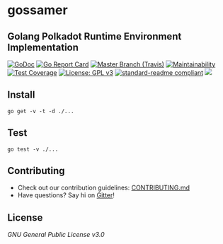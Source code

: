  # gossamer
 
 ## Golang Polkadot Runtime Environment Implementation  

[![GoDoc](https://godoc.org/github.com/ChainSafeSystems/gossamer?status.svg)](https://godoc.org/github.com/ChainSafeSystems/gossamer)
[![Go Report Card](https://goreportcard.com/badge/github.com/ChainSafeSystems/gossamer)](https://goreportcard.com/report/github.com/ChainSafeSystems/gossamer)
[![](https://img.shields.io/travis/com/ChainSafeSystems/gossamer/master.svg?label=master&logo=travis "Master Branch (Travis)")](https://travis-ci.com/ChainSafeSystems/gossamer)
[![Maintainability](https://api.codeclimate.com/v1/badges/933c7bb58eee9aba85eb/maintainability)](https://codeclimate.com/github/ChainSafeSystems/gossamer/badges)
[![Test Coverage](https://api.codeclimate.com/v1/badges/933c7bb58eee9aba85eb/test_coverage)](https://codeclimate.com/github/ChainSafeSystems/gossamer/test_coverage)
[![License: GPL v3](https://img.shields.io/badge/License-GPLv3-blue.svg)](https://www.gnu.org/licenses/gpl-3.0)
[![standard-readme compliant](https://img.shields.io/badge/readme%20style-standard-brightgreen.svg?style=flat-square)](https://github.com/RichardLitt/standard-readme)
[![](https://img.shields.io/twitter/follow/espadrine.svg?label=Follow&style=social)](https://twitter.com/chainsafeth)


## Install

```
go get -v -t -d ./...
```

## Test
```
go test -v ./...
```

## Contributing
- Check out our contribution guidelines: [CONTRIBUTING.md](CONTRIBUTING.md)  
- Have questions? Say hi on [Gitter](https://gitter.im/chainsafe/gossamer)!

## License
_GNU General Public License v3.0_
